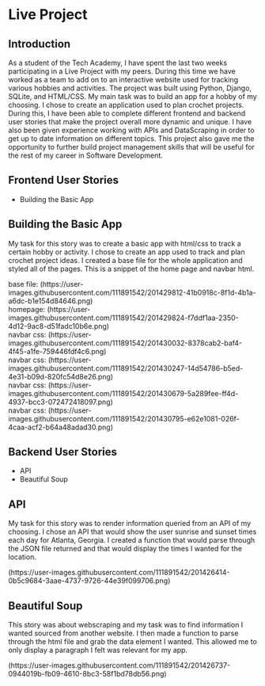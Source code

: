 <h1>Live Project</h1>
<h2>Introduction</h2>
<p>As a student of the Tech Academy, I have spent the last two weeks participating in a Live Project with my peers. During this time we have worked as a team to add on to an interactive website used for tracking various hobbies and activities. The project was built using Python, Django, SQLite, and HTML/CSS. My main task was to build an app for a hobby of my choosing. I chose to create an application used to plan crochet projects. During this, I have been able to complete different frontend and backend user stories that make the project overall more dynamic and unique. I have also been given experience working with APIs and DataScraping in order to get up to date information on different topics. This project also gave me the opportunity to further build project management skills that will be useful for the rest of my career in Software Development.</p>
<h2>Frontend User Stories</h2>
<ul>
<li>Building the Basic App</li>
</ul>
<h2>Building the Basic App</h2>
<p>My task for this story was to create a basic app with html/css to track a certain hobby or activity. I chose to create an app used to track and plan crochet project ideas. I created a base file for the whole application and styled all of the pages. This is a snippet of the home page and navbar html.</p>
base file: (https://user-images.githubusercontent.com/111891542/201429812-41b0918c-8f1d-4b1a-a6dc-b1e154d84646.png)<br>
homepage: (https://user-images.githubusercontent.com/111891542/201429824-f7ddf1aa-2350-4d12-9ac8-d51fadc10b6e.png)<br>
navbar css: (https://user-images.githubusercontent.com/111891542/201430032-8378cab2-baf4-4f45-a1fe-759446fdf4c6.png)<br>
navbar css: (https://user-images.githubusercontent.com/111891542/201430247-14d54786-b5ed-4e31-b09d-820fc54d8e26.png)<br>
navbar css: (https://user-images.githubusercontent.com/111891542/201430679-5a289fee-ff4d-4937-bcc3-072472418097.png)<br>
navbar css: (https://user-images.githubusercontent.com/111891542/201430795-e62e1081-026f-4caa-acf2-b64a48adad30.png)

<h2>Backend User Stories</h2>
<ul>
<li>API</li>
<li>Beautiful Soup</li>
</ul>
<h2>API</h2>
<p>My task for this story was to render information queried from an API of my choosing. I chose an API that would show the user sunrise and sunset times each day for Atlanta, Georgia. I created a function that would parse through the JSON file returned and that would display the times I wanted for the location.</p>
(https://user-images.githubusercontent.com/111891542/201426414-0b5c9684-3aae-4737-9726-44e39f099706.png)
<h2>Beautiful Soup</h2>
<p>This story was about webscraping and my task was to find information I wanted sourced from another website. I then made a function to parse through the html file and grab the data element I wanted. This allowed me to only display a paragraph I felt was relevant for my app.</p>
(https://user-images.githubusercontent.com/111891542/201426737-0944019b-fb09-4610-8bc3-58f1bd78db56.png)
